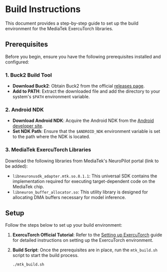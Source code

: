 # Build Instructions

This document provides a step-by-step guide to set up the build environment for the MediaTek ExercuTorch libraries.

## Prerequisites

Before you begin, ensure you have the following prerequisites installed and configured:

### 1. Buck2 Build Tool

- **Download Buck2**: Obtain Buck2 from the official [releases page](https://github.com/facebook/buck2/releases/tag/2024-02-01).
- **Add to PATH**: Extract the downloaded file and add the directory to your system's `$PATH` environment variable.

### 2. Android NDK

- **Download Android NDK**: Acquire the Android NDK from the [Android developer site](https://developer.android.com/ndk/downloads).
- **Set NDK Path**: Ensure that the `$ANDROID_NDK` environment variable is set to the path where the NDK is located.

### 3. MediaTek ExercuTorch Libraries

Download the following libraries from MediaTek's NeuroPilot portal (link to be added):

- `libneuronusdk_adapter.mtk.so.8.1.1`: This universal SDK contains the implementation required for executing target-dependent code on the MediaTek chip.
- `libneuron_buffer_allocator.so`: This utility library is designed for allocating DMA buffers necessary for model inference.

## Setup

Follow the steps below to set up your build environment:

1. **ExercuTorch Official Tutorial**: Refer to the [Setting up ExercuTorch](https://pytorch.org/executorch/stable/getting-started-setup) guide for detailed instructions on setting up the ExercuTorch environment.

2. **Build Script**: Once the prerequisites are in place, run the `mtk_build.sh` script to start the build process.

   ```bash
   ./mtk_build.sh
